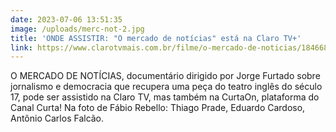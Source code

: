 ```yaml
---
date: 2023-07-06 13:51:35
image: /uploads/merc-not-2.jpg
title: 'ONDE ASSISTIR: "O mercado de notícias" está na Claro TV+'
link: https://www.clarotvmais.com.br/filme/o-mercado-de-noticias/1846689
---
```

O MERCADO DE NOTÍCIAS, documentário dirigido por Jorge Furtado sobre jornalismo e democracia que recupera uma peça do teatro inglês do século 17, pode ser assistido na Claro TV, mas também na CurtaOn, plataforma do Canal Curta! Na foto de Fábio Rebello: Thiago Prade, Eduardo Cardoso, Antônio Carlos Falcão.